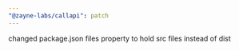 ```yaml
---
"@zayne-labs/callapi": patch
---
```


changed package.json files property to hold src files instead of dist
